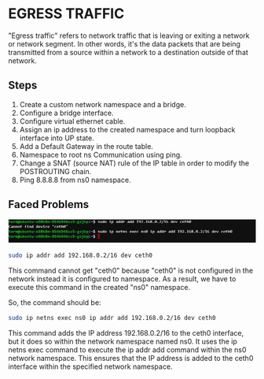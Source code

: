 # EGRESS TRAFFIC

"Egress traffic" refers to network traffic that is leaving or exiting a network or network segment. In other words, it's the data packets that are being transmitted from a source within a network to a destination outside of that network.

## Steps

1. Create a custom network namespace and a bridge.
2. Configure a bridge interface.
3. Configure virtual ethernet cable.
4. Assign an ip address to the created namespace and turn loopback interface into UP state.
5. Add a Default Gateway in the route table.
6. Namespace to root ns Communication using ping.
7. Change a SNAT (source NAT) rule of the IP table in order to modify the POSTROUTING chain.
8. Ping 8.8.8.8 from ns0 namespace.

## Faced Problems

![alt text](./images/net-05.JPG)

```bash
sudo ip addr add 192.168.0.2/16 dev ceth0
```
This command cannot get "ceth0" because "ceth0" is not configured in the network instead it is configured to namespace. As a result, we have to execute this command in the created "ns0" namespace. 

So, the command should be:

```bash
sudo ip netns exec ns0 ip addr add 192.168.0.2/16 dev ceth0
```

This command adds the IP address 192.168.0.2/16 to the ceth0 interface, but it does so within the network namespace named ns0. It uses the ip netns exec command to execute the ip addr add command within the ns0 network namespace. This ensures that the IP address is added to the ceth0 interface within the specified network namespace.